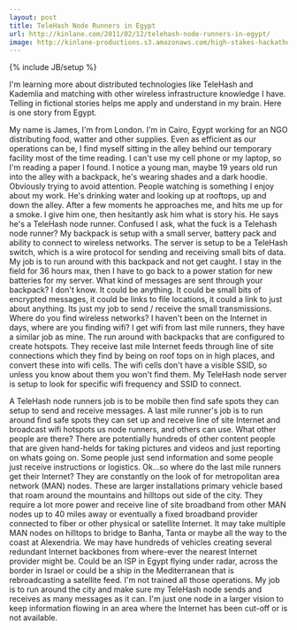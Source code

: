 ```yaml
---
layout: post
title: TeleHash Node Runners in Egypt
url: http://kinlane.com/2011/02/12/telehash-node-runners-in-egypt/
image: http://kinlane-productions.s3.amazonaws.com/high-stakes-hackathon-egypt.jpg
---
```

{% include JB/setup %}
I'm learning more about distributed technologies like TeleHash and Kademlia and matching with other wireless infrastructure knowledge I have.  Telling in fictional stories helps me apply and understand in my brain.   Here is one story from Egypt.

My name is James, I'm from London.  I'm in Cairo, Egypt working for an NGO distributing food, watter and other supplies.
Even as efficient as our operations can be, I find myself sitting in the alley behind our temporary facility most of the time reading.  I can't use my cell phone or my laptop, so I'm reading a paper I found.
I notice a young man,  maybe 19 years old run into the alley with a backpack, he's wearing shades and a dark hoodie.  Obviously trying to avoid attention.  People watching is something I enjoy about my work.
He's drinking water and looking up at rooftops, up and down the alley.  After a few moments he approaches me, and hits me up for a smoke.  I give him one, then hesitantly ask him what is story his.
He says he's a TeleHash node runner.
Confused I ask, what the fuck is a Telehash node runner?
My backpack is setup with a small server, battery pack and ability to connect to wireless networks.   The server is setup to be a TeleHash switch, which is a wire protocol for sending and receiving small bits of data. My job is to run around with this backpack and not get caught.   I stay in the field for 36 hours max, then I have to go back to a power station for new batteries for my server.
What kind of messages are sent through your backpack?
I don't know.  It could be anything.  It could be small bits of encrypted messages, it could be links to file locations, it could a link to just about anything.    Its just my job to send / receive the small transmissions.
Where do you find wireless networks?  I haven't been on the Internet in days, where are you finding wifi? 
I get wifi from last mile runners, they have a similar job as mine.  The run around with backpacks that are configured to create hotspots.  They receive last mile Internet feeds through line of site connections which they find by being on roof tops on in high places, and convert these into wifi cells.  The wifi cells don't have a visible SSID, so unless you know about them you won't find them.  My TeleHash node server is setup to look for specific wifi frequency and SSID to connect.

A TeleHash node runners job is to be mobile then find safe spots they can setup to send and receive messages.   A last mile runner's job is to run around find safe spots they can set up and receive line of site Internet and broadcast wifi hotspots us node runners, and others can use.
What other people are there?
There are potentially hundreds of other content people that are given hand-helds for taking pictures and videos and just reporting on whats going on.   Some people just send information and some people just receive instructions or logistics.
Ok...so where do the last mile runners get their Internet?
They are constantly on the look of for metropolitan area network (MAN) nodes.   These are larger installations primary vehicle based that roam around the mountains and hilltops out side of the city.  They require a lot more power and receive line of site broadband from other MAN nodes up to 40 miles away or eventually a fixed broadband provider connected to fiber or other physical or satellite Internet.
It may take multiple MAN nodes on hilltops to bridge to Banha,  Tanta or maybe all the way to the coast at Alexendria.   We may have hundreds of vehicles creating several redundant Internet backbones from where-ever the nearest Internet provider might be.  Could be an ISP in Egypt flying under radar, across the border in Israel or could be a ship in the Mediterranean that is rebroadcasting a satellite feed.
I'm not trained all those operations.  My job is to run around the city and make sure my TeleHash node sends and receives as many messages as it can.   I'm just one node in a larger vision to keep information flowing in an area where the Internet has been cut-off or is not available.
